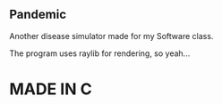 ## Pandemic
Another disease simulator made for my Software class. 

The program uses raylib for rendering, so yeah...

# MADE IN C
